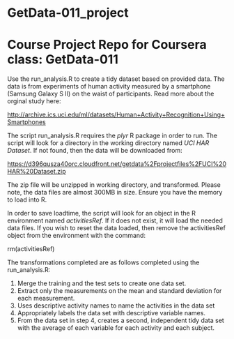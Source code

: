 # GetData-011_project
Course Project Repo for Coursera class: GetData-011
===========

Use the run\_analysis.R to create a tidy dataset based on provided data. The data
is from experiments of human activity measured by a smartphone (Samsung Galaxy S II)
on the waist of participants. Read more about the orginal study here:

http://archive.ics.uci.edu/ml/datasets/Human+Activity+Recognition+Using+Smartphones 

The script run\_analysis.R requires the _plyr_ R package in order to run.  The script
will look for a directory in the working directory named _UCI HAR Dataset_.  If
not found, then the data will be downloaded from:

https://d396qusza40orc.cloudfront.net/getdata%2Fprojectfiles%2FUCI%20HAR%20Dataset.zip 

The zip file will be unzipped in working directory, and transformed.  Please note,
the data files are almost 300MB in size.  Ensure you have the memory to load into
R.

In order to save loadtime, the script will look for an object in the R environment
named _activitiesRef_.  If it does not exist, it will load the needed data files.
If you wish to reset the data loaded, then remove the activitiesRef object from
the environment with the command:

rm(activitiesRef)

The transformations completed are as follows completed using the run_analysis.R:

1. Merge the training and the test sets to create one data set.
2. Extract only the measurements on the mean and standard deviation for each
   measurement. 
3. Uses descriptive activity names to name the activities in the data set
4. Appropriately labels the data set with descriptive variable names. 
5. From the data set in step 4, creates a second, independent tidy data set with
   the average of each variable for each activity and each subject.

